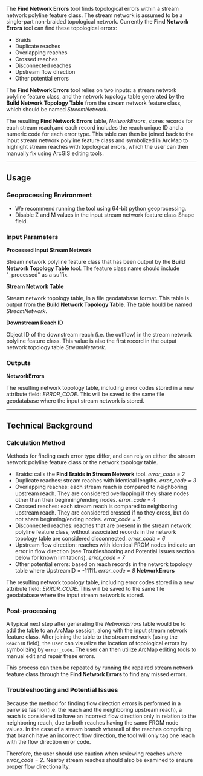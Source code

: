 The **Find Network Errors** tool finds topological errors within a stream
network polyline feature class. The stream network  is assumed to be a single-part non-braided topological network. Currently the  **Find Network Errors** tool can find these topological errors:

* Braids
* Duplicate reaches
* Overlapping reaches 
* Crossed reaches
* Disconnected reaches
* Upstream flow direction
* Other potential errors

The **Find Network Errors** tool relies on two inputs: a stream network polyline
 feature class, and the network topology table generated by the **Build Network 
 Topology Table** from the stream network feature class, which should be named
 _StreamNetwork_.

The resulting **Find Network Errors** table, _NetworkErrors_, stores records for 
each stream reach,and each record includes the reach unique ID and a numeric code 
for each error type. This table can then be joined back to the input stream network polyline feature class and symbolized in ArcMap to highlight stream reaches with topological errors, which the user can then manually fix using ArcGIS editing tools.

_______________________________________________________________
## Usage

### Geoprocessing Environment

* We recommend running the tool using 64-bit python geoprocessing.
* Disable Z and M values in the input stream network feature class Shape field.

### Input Parameters

**Processed Input Stream Network**

Stream network polyline feature class that has been output by the **Build Network
Topology Table** tool. The feature class name should include "_processed" as a
suffix. 

**Stream Network Table**

Stream network topology table, in a file geodatabase format. This table is output from the **Build Network Topology Table**. The table hould be named _StreamNetwork_.

**Downstream Reach ID**

Object ID of the downstream reach (i.e. the outflow) in the stream network polyline feature class. This value is also the first record in the output network topology table _StreamNetwork_.

### Outputs

**NetworkErrors**

The resulting network topology table, including error codes stored in a new attribute field: *ERROR_CODE*. This will be saved to the same file geodatabase where the input stream network is stored.

_______________________________________________________________
## Technical Background

### Calculation Method

Methods for finding each error type differ, and can rely on either the stream
network polyline feature class or the network topology table. 

* Braids: calls the **Find Braids in Stream Network** tool. *error_code = 2*
* Duplicate reaches: stream reaches with identical lengths. *error_code = 3*
* Overlapping reaches: each stream reach is compared to neighboring upstream reach. They are considered overlapping if they share nodes other than their beginning/ending nodes. *error_code = 4*
* Crossed reaches: each stream reach is compared to neighboring upstream reach. They are considered crossed if no they cross, but do not share beginning/ending nodes. *error_code = 5*
* Disconnected reaches: reaches that are present in the stream network polyline feature class, without associated records in the network topology table are considered disconnected. *error_code = 6*
* Upstream flow direction: reaches with identical FROM nodes indicate an error in flow direction (see Troubleshooting and Potential Issues section below for known limitations). *error_code = 7*
* Other potential errors: based on reach records in the network topology table where UpstreamID = -11111. *error_code = 8*
**NetworkErrors**

The resulting network topology table, including error codes stored in a new attribute field: *ERROR_CODE*. This will be saved to the same file geodatabase where the input stream network is stored.

### Post-processing

A typical next step after generating the _NetworkErrors_ table would be to add the table to an ArcMap session, along with the input stream network feature class.  After joining the table to the stream network (using the `ReachID` field), the user can visualize the location of topological errors by symbolizing by `error_code`. The user can then utilize ArcMap editing tools to manual edit and repair these errors.

This process can then be repeated by running the repaired stream network feature class through the **Find Network Errors** to find any missed errors. 

### Troubleshooting and Potential Issues

Because the method for finding flow direction errors is performed in a pairwise fashion(i.e. the reach and the neighboring upstream reach), a reach is considered to have an incorrect flow direction only in relation to the neighboring reach, due to both reaches having the same FROM node values. In the case of a stream branch whereall of the reaches comprising that branch have an incorrect flow direction, the tool will only tag one reach with the flow direction error code.

Therefore, the user should use caution when reviewing reaches where *error_code = 2*. Nearby stream reaches should also be examined to ensure proper flow directionality.